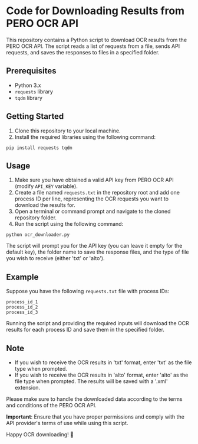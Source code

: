 # Code for Downloading Results from PERO OCR API

This repository contains a Python script to download OCR results from the PERO OCR API. The script reads a list of requests from a file, sends API requests, and saves the responses to files in a specified folder.

## Prerequisites

- Python 3.x
- `requests` library
- `tqdm` library

## Getting Started

1. Clone this repository to your local machine.
2. Install the required libraries using the following command:

```shell
pip install requests tqdm
```

## Usage

1. Make sure you have obtained a valid API key from PERO OCR API (modify `API_KEY` variable).
2. Create a file named `requests.txt` in the repository root and add one process ID per line, representing the OCR requests you want to download the results for.
3. Open a terminal or command prompt and navigate to the cloned repository folder.
4. Run the script using the following command:

```shell
python ocr_downloader.py
```

The script will prompt you for the API key (you can leave it empty for the default key), the folder name to save the response files, and the type of file you wish to receive (either 'txt' or 'alto').

## Example

Suppose you have the following `requests.txt` file with process IDs:

```
process_id_1
process_id_2
process_id_3
```

Running the script and providing the required inputs will download the OCR results for each process ID and save them in the specified folder.

## Note

- If you wish to receive the OCR results in 'txt' format, enter 'txt' as the file type when prompted.
- If you wish to receive the OCR results in 'alto' format, enter 'alto' as the file type when prompted. The results will be saved with a '.xml' extension.

Please make sure to handle the downloaded data according to the terms and conditions of the PERO OCR API.

**Important**: Ensure that you have proper permissions and comply with the API provider's terms of use while using this script.

Happy OCR downloading! :rocket: